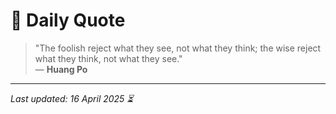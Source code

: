 # 📜 Daily Quote

> "The foolish reject what they see, not what they think; the wise reject what they think, not what they see."  
> — **Huang Po**

---

_Last updated: 16 April 2025 ⏳_
